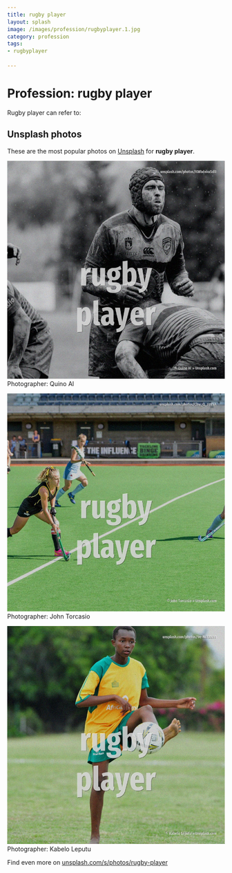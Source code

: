 ```yaml
---
title: rugby player
layout: splash
image: /images/profession/rugbyplayer.1.jpg
category: profession
tags:
- rugbyplayer

---
```

# Profession: rugby player

Rugby player can refer to:    

 
## Unsplash photos
These are the most popular photos on [Unsplash](https://unsplash.com) for **rugby player**.
 
![rugby player](/images/profession/rugbyplayer.1.jpg)
Photographer:  Quino Al
 
![rugby player](/images/profession/rugbyplayer.2.jpg)
Photographer:  John Torcasio
 
![rugby player](/images/profession/rugbyplayer.3.jpg)
Photographer:  Kabelo Leputu
 
Find even more on [unsplash.com/s/photos/rugby-player](https://unsplash.com/s/photos/rugby-player)
 
